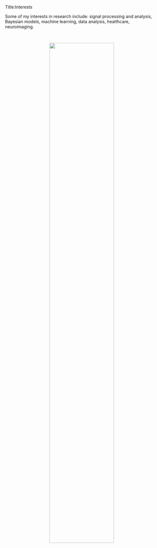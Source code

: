 Title:Interests

Some of my interests in research include:
signal processing and analysis, Bayesian models, machine learning, data analysis, healthcare, neuroimaging.

&nbsp;

<p align="center">
<img src="{filename}/images/mysite_interests.svg" width=65%>
</p>




